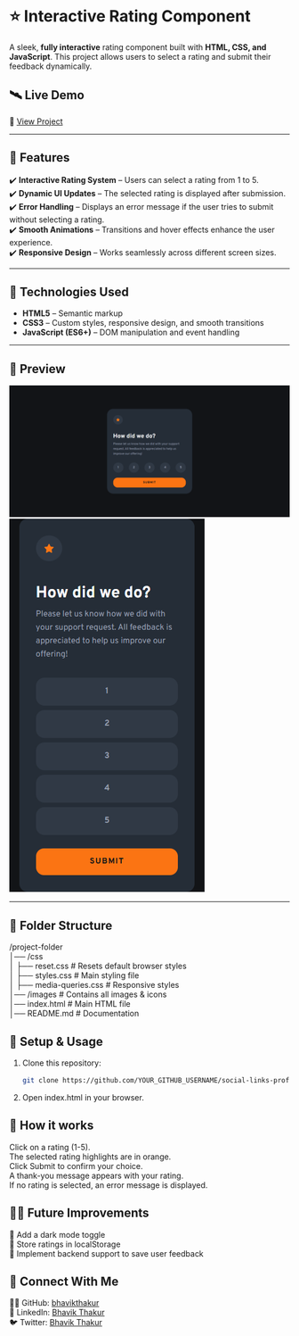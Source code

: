 # ⭐ Interactive Rating Component

A sleek, **fully interactive** rating component built with **HTML, CSS, and JavaScript**. This project allows users to select a rating and submit their feedback dynamically.  

## 🛰 Live Demo  
🔗 [View Project](https://bhavikthakur.github.io/stats-preview-card/)  

---

## 🚀 Features
✔️ **Interactive Rating System** – Users can select a rating from 1 to 5.  
✔️ **Dynamic UI Updates** – The selected rating is displayed after submission.  
✔️ **Error Handling** – Displays an error message if the user tries to submit without selecting a rating.  
✔️ **Smooth Animations** – Transitions and hover effects enhance the user experience.  
✔️ **Responsive Design** – Works seamlessly across different screen sizes.  

---

## 🎯 Technologies Used
- **HTML5** – Semantic markup  
- **CSS3** – Custom styles, responsive design, and smooth transitions  
- **JavaScript (ES6+)** – DOM manipulation and event handling  

---

## 📸 Preview  
![Project Screenshot](./design/desktop-view.png)  
![Project Screenshot](./design/mobile-view.png)   

---

## 📂 Folder Structure  
/project-folder <br>
│── /css <br>
│   ├── reset.css        # Resets default browser styles <br>
│   ├── styles.css       # Main styling file <br>
│   ├── media-queries.css # Responsive styles <br>
│── /images             # Contains all images & icons <br>
│── index.html          # Main HTML file <br>
│── README.md           # Documentation <br>

## 🔧 Setup & Usage  
1. Clone this repository:  
   ```bash
   git clone https://github.com/YOUR_GITHUB_USERNAME/social-links-profile.git    
2. Open index.html in your browser. 

## 🎥  How it works  
Click on a rating (1-5). <br>
The selected rating highlights are in orange. <br>
Click Submit to confirm your choice. <br>
A thank-you message appears with your rating. <br>
If no rating is selected, an error message is displayed. <br>

 ## 👩‍💻 Future Improvements
🔹 Add a dark mode toggle <br>
🔹 Store ratings in localStorage <br>
🔹 Implement backend support to save user feedback <br>

## 🤝 Connect With Me  
👨‍💻 GitHub: [bhavikthakur](https://github.com/bhavikthakur)  <br>
💼 LinkedIn: [Bhavik Thakur](https://www.linkedin.com/in/bhavik-thakur/)  <br>
🐦 Twitter: [Bhavik Thakur](https://x.com/BhavikkThakur)  <br>
